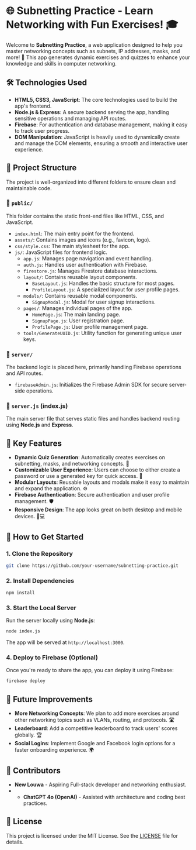 
# 🌐 Subnetting Practice - Learn Networking with Fun Exercises! 🎓

Welcome to **Subnetting Practice**, a web application designed to help you master networking concepts such as subnets, IP addresses, masks, and more! 🚀 This app generates dynamic exercises and quizzes to enhance your knowledge and skills in computer networking.

## 🛠️ Technologies Used

- **HTML5, CSS3, JavaScript**: The core technologies used to build the app's frontend.
- **Node.js & Express**: A secure backend serving the app, handling sensitive operations and managing API routes.
- **Firebase**: For authentication and database management, making it easy to track user progress.
- **DOM Manipulation**: JavaScript is heavily used to dynamically create and manage the DOM elements, ensuring a smooth and interactive user experience.

## 📁 Project Structure

The project is well-organized into different folders to ensure clean and maintainable code.

### 📂 `public/`
This folder contains the static front-end files like HTML, CSS, and JavaScript.

- `index.html`: The main entry point for the frontend.
- `assets/`: Contains images and icons (e.g., favicon, logo).
- `css/style.css`: The main stylesheet for the app.
- `js/`: JavaScript files for frontend logic.
  - `app.js`: Manages page navigation and event handling.
  - `auth.js`: Handles user authentication with Firebase.
  - `firestore.js`: Manages Firestore database interactions.
  - `layout/`: Contains reusable layout components.
    - `BaseLayout.js`: Handles the basic structure for most pages.
    - `ProfileLayout.js`: A specialized layout for user profile pages.
  - `modals/`: Contains reusable modal components.
    - `SignupModal.js`: Modal for user signup interactions.
  - `pages/`: Manages individual pages of the app.
    - `HomePage.js`: The main landing page.
    - `SignupPage.js`: User registration page.
    - `ProfilePage.js`: User profile management page.
  - `tools/GenerateUUID.js`: Utility function for generating unique user keys.

### 📂 `server/`
The backend logic is placed here, primarily handling Firebase operations and API routes.

- `firebaseAdmin.js`: Initializes the Firebase Admin SDK for secure server-side operations.

### 📂 `server.js` (index.js)
The main server file that serves static files and handles backend routing using **Node.js** and **Express**.

## 🌟 Key Features

- **Dynamic Quiz Generation**: Automatically creates exercises on subnetting, masks, and networking concepts. 🧠
- **Customizable User Experience**: Users can choose to either create a password or use a generated key for quick access. 🔐
- **Modular Layouts**: Reusable layouts and modals make it easy to maintain and expand the application. ⚙️
- **Firebase Authentication**: Secure authentication and user profile management. 🛡️
- **Responsive Design**: The app looks great on both desktop and mobile devices. 📱💻

## 🚀 How to Get Started

### 1. Clone the Repository
```bash
git clone https://github.com/your-username/subnetting-practice.git
```
### 2. Install Dependencies
```bash
npm install
```
### 3. Start the Local Server
Run the server locally using **Node.js**:
```bash
node index.js
```
The app will be served at `http://localhost:3000`.

### 4. Deploy to Firebase (Optional)
Once you're ready to share the app, you can deploy it using Firebase:
```bash
firebase deploy
```
## 🤖 Future Improvements

- **More Networking Concepts**: We plan to add more exercises around other networking topics such as VLANs, routing, and protocols. 🛣️
- **Leaderboard**: Add a competitive leaderboard to track users' scores globally. 🏆
- **Social Logins**: Implement Google and Facebook login options for a faster onboarding experience. 🌍

## 👥 Contributors

- **New Louwa** - Aspiring Full-stack developer and networking enthusiast.
- - **ChatGPT 4o (OpenAI)** - Assisted with architecture and coding best practices.

## 📄 License

This project is licensed under the MIT License. See the [LICENSE](LICENSE) file for details.
